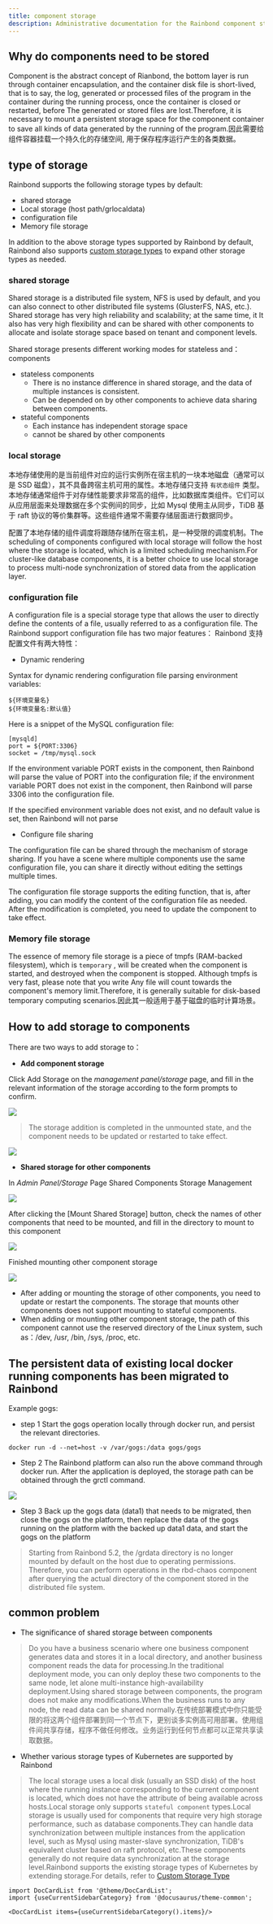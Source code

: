```yaml
---
title: component storage
description: Administrative documentation for the Rainbond component store
---
```


## Why do components need to be stored

Component is the abstract concept of Rianbond, the bottom layer is run through container encapsulation, and the container disk file is short-lived, that is to say, the log, generated or processed files of the program in the container during the running process, once the container is closed or restarted, before The generated or stored files are lost.Therefore, it is necessary to mount a persistent storage space for the component container to save all kinds of data generated by the running of the program.因此需要给组件容器挂载一个持久化的存储空间, 用于保存程序运行产生的各类数据。

## type of storage

Rainbond supports the following storage types by default:

- shared storage
- Local storage (host path/grlocaldata)
- configuration file
- Memory file storage

In addition to the above storage types supported by Rainbond by default, Rainbond also supports [custom storage types](./service-volume-custom/) to expand other storage types as needed.

### shared storage

Shared storage is a distributed file system, NFS is used by default, and you can also connect to other distributed file systems (GlusterFS, NAS, etc.). Shared storage has very high reliability and scalability; at the same time, it It also has very high flexibility and can be shared with other components to allocate and isolate storage space based on tenant and component levels.

Shared storage presents different working modes for stateless and：components

- stateless components
  - There is no instance difference in shared storage, and the data of multiple instances is consistent.
  - Can be depended on by other components to achieve data sharing between components.
- stateful components
  - Each instance has independent storage space
  - cannot be shared by other components

### local storage

本地存储使用的是当前组件对应的运行实例所在宿主机的一块本地磁盘（通常可以是 SSD 磁盘），其不具备跨宿主机可用的属性。本地存储只支持 `有状态组件` 类型。本地存储通常组件于对存储性能要求非常高的组件，比如数据库类组件。它们可以从应用层面来处理数据在多个实例间的同步，比如 Mysql 使用主从同步，TiDB 基于 raft 协议的等价集群等。这些组件通常不需要存储层面进行数据同步。

配置了本地存储的组件调度将跟随存储所在宿主机，是一种受限的调度机制。The scheduling of components configured with local storage will follow the host where the storage is located, which is a limited scheduling mechanism.For cluster-like database components, it is a better choice to use local storage to process multi-node synchronization of stored data from the application layer.

### configuration file

A configuration file is a special storage type that allows the user to directly define the contents of a file, usually referred to as a configuration file. The Rainbond support configuration file has two major features：
Rainbond 支持配置文件有两大特性：

- Dynamic rendering

Syntax for dynamic rendering configuration file parsing environment variables:

```
${环境变量名}
${环境变量名:默认值}
```

Here is a snippet of the MySQL configuration file:

```
[mysqld]
port = ${PORT:3306}
socket = /tmp/mysql.sock
```

If the environment variable PORT exists in the component, then Rainbond will parse the value of PORT into the configuration file; if the environment variable PORT does not exist in the component, then Rainbond will parse 3306 into the configuration file.

If the specified environment variable does not exist, and no default value is set, then Rainbond will not parse

- Configure file sharing

The configuration file can be shared through the mechanism of storage sharing. If you have a scene where multiple components use the same configuration file, you can share it directly without editing the settings multiple times.

The configuration file storage supports the editing function, that is, after adding, you can modify the content of the configuration file as needed. After the modification is completed, you need to update the component to take effect.

### Memory file storage

The essence of memory file storage is a piece of tmpfs (RAM-backed filesystem), which is `temporary` , will be created when the component is started, and destroyed when the component is stopped. Although tmpfs is very fast, please note that you write Any file will count towards the component's memory limit.Therefore, it is generally suitable for disk-based temporary computing scenarios.因此其一般适用于基于磁盘的临时计算场景。

## How to add storage to components

There are two ways to add storage to：

- <b>Add component storage</b>

Click Add Storage on the _management panel/storage_ page, and fill in the relevant information of the storage according to the form prompts to confirm.

![](https://grstatic.oss-cn-shanghai.aliyuncs.com/images/docs/5.2/user-manual/app-service-manage/service-volume/Add%20storage.png)

> The storage addition is completed in the unmounted state, and the component needs to be updated or restarted to take effect.

![](https://grstatic.oss-cn-shanghai.aliyuncs.com/images/docs/5.2/user-manual/app-service-manage/service-volume/Add%20finish.png)

- <b>Shared storage for other components</b>

In _Admin Panel/Storage_ Page Shared Components Storage Management

![](https://grstatic.oss-cn-shanghai.aliyuncs.com/images/docs/5.2/user-manual/app-service-manage/service-volume/Shared%20memory.png)

After clicking the [Mount Shared Storage] button, check the names of other components that need to be mounted, and fill in the directory to mount to this component

![](https://grstatic.oss-cn-shanghai.aliyuncs.com/images/docs/5.2/user-manual/app-service-manage/service-volume/Shared%20volum02.png)

Finished mounting other component storage

![](https://grstatic.oss-cn-shanghai.aliyuncs.com/images/docs/5.2/user-manual/app-service-manage/service-volume/Completion%20sharing.png)

- After adding or mounting the storage of other components, you need to update or restart the components. The storage that mounts other components does not support mounting to stateful components.
- When adding or mounting other component storage, the path of this component cannot use the reserved directory of the Linux system, such as：/dev, /usr, /bin, /sys, /proc, etc.

## The persistent data of existing local docker running components has been migrated to Rainbond

Example gogs:

- step 1 Start the gogs operation locally through docker run, and persist the relevant directories.

```
docker run -d --net=host -v /var/gogs:/data gogs/gogs
```

- Step 2 The Rainbond platform can also run the above command through docker run. After the application is deployed, the storage path can be obtained through the grctl command.

![](https://grstatic.oss-cn-shanghai.aliyuncs.com/images/5.1/service-volume/gogs.png)

- Step 3 Back up the gogs data (data1) that needs to be migrated, then close the gogs on the platform, then replace the data of the gogs running on the platform with the backed up data1 data, and start the gogs on the platform

> Starting from Rainbond 5.2, the /grdata directory is no longer mounted by default on the host due to operating permissions. Therefore, you can perform operations in the rbd-chaos component after querying the actual directory of the component stored in the distributed file system.

## common problem

- The significance of shared storage between components

> Do you have a business scenario where one business component generates data and stores it in a local directory, and another business component reads the data for processing.In the traditional deployment mode, you can only deploy these two components to the same node, let alone multi-instance high-availability deployment.Using shared storage between components, the program does not make any modifications.When the business runs to any node, the read data can be shared normally.在传统部署模式中你只能受限的将这两个组件部署到同一个节点下，更别谈多实例高可用部署。使用组件间共享存储，程序不做任何修改。业务运行到任何节点都可以正常共享读取数据。

- Whether various storage types of Kubernetes are supported by Rainbond

> The local storage uses a local disk (usually an SSD disk) of the host where the running instance corresponding to the current component is located, which does not have the attribute of being available across hosts.Local storage only supports `stateful component` types.Local storage is usually used for components that require very high storage performance, such as database components.They can handle data synchronization between multiple instances from the application level, such as Mysql using master-slave synchronization, TiDB's equivalent cluster based on raft protocol, etc.These components generally do not require data synchronization at the storage level.Rainbond supports the existing storage types of Kubernetes by extending storage.For details, refer to [Custom Storage Type](./service-volume-custom/)

```mdx-code-block
import DocCardList from '@theme/DocCardList';
import {useCurrentSidebarCategory} from '@docusaurus/theme-common';

<DocCardList items={useCurrentSidebarCategory().items}/>
```
